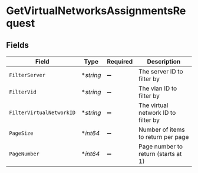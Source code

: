 # GetVirtualNetworksAssignmentsRequest


## Fields

| Field                               | Type                                | Required                            | Description                         |
| ----------------------------------- | ----------------------------------- | ----------------------------------- | ----------------------------------- |
| `FilterServer`                      | **string*                           | :heavy_minus_sign:                  | The server ID to filter by          |
| `FilterVid`                         | **string*                           | :heavy_minus_sign:                  | The vlan ID to filter by            |
| `FilterVirtualNetworkID`            | **string*                           | :heavy_minus_sign:                  | The virtual network ID to filter by |
| `PageSize`                          | **int64*                            | :heavy_minus_sign:                  | Number of items to return per page  |
| `PageNumber`                        | **int64*                            | :heavy_minus_sign:                  | Page number to return (starts at 1) |